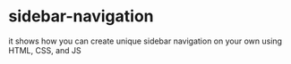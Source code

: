 # sidebar-navigation
it shows how you can create unique sidebar navigation on your own using HTML, CSS, and JS
